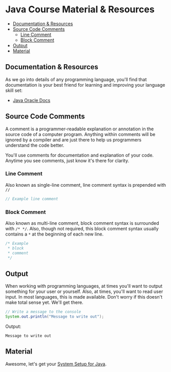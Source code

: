 # Java Course Material & Resources

* [Documentation & Resources](#documentation-resources)
* [Source Code Comments](#source-code-comments)
  * [Line Comment](#line-comment)
  * [Block Comment](#block-comment)
* [Output](#output)
* [Material](#material)

## Documentation & Resources

As we go into details of any programming language, you'll find that documentation is your best friend for learning and improving your language skill set:

* [Java Oracle Docs](https://docs.oracle.com/javase/9/)

## Source Code Comments

A comment is a programmer-readable explanation or annotation in the source code of a computer program. Anything within comments will be ignored by a compiler and are just there to help us programmers understand the code better.

You'll use comments for documentation and explanation of your code. Anytime you see comments, just know it's there for clarity.

### Line Comment

Also known as single-line comment, line comment syntax is prepended with `//`

```cs
// Example line comment
```

### Block Comment

Also known as multi-line comment, block comment syntax is surrounded with `/* */`. Also, though not required, this block comment syntax usually contains a `*` at the beginning of each new line.

```cs
/* Example
 * block
 * comment
 */
```

## Output

When working with programming languages, at times you'll want to output something for your user or yourself. Also, at times, you'll want to read user input. In most languages, this is made available. Don't worry if this doesn't make total sense yet. We'll get there.

```java
// Write a message to the console
System.out.println("Message to write out");
```

Output:

```output
Message to write out
```

## Material

Awesome, let's get your [System Setup for Java](system.markdown).

